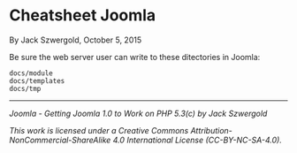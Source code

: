 # Cheatsheet Joomla

By Jack Szwergold, October 5, 2015

Be sure the web server user can write to these ditectories in Joomla:

	docs/module
	docs/templates
	docs/tmp

***

*Joomla - Getting Joomla 1.0 to Work on PHP 5.3(c) by Jack Szwergold*

*This work is licensed under a Creative Commons Attribution-NonCommercial-ShareAlike 4.0 International License (CC-BY-NC-SA-4.0).*